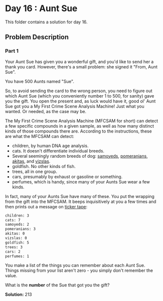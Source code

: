 # Day 16 : Aunt Sue

This folder contains a solution for day 16.

## Problem Description

### Part 1

Your Aunt Sue has given you a wonderful gift, and you'd like to send her a thank you card. However, there's a small problem: she signed it "From, Aunt Sue".

You have 500 Aunts named "Sue".

So, to avoid sending the card to the wrong person, you need to figure out which Aunt Sue (which you conveniently number 1 to 500, for sanity) gave you the gift. You open the present and, as luck would have it, good ol' Aunt Sue got you a My First Crime Scene Analysis Machine! Just what you wanted. Or needed, as the case may be.

The My First Crime Scene Analysis Machine (MFCSAM for short) can detect a few specific compounds in a given sample, as well as how many distinct kinds of those compounds there are. According to the instructions, these are what the MFCSAM can detect:

  * children, by human DNA age analysis.
  * cats. It doesn't differentiate individual breeds.
  * Several seemingly random breeds of dog: [samoyeds](https://en.wikipedia.org/wiki/Samoyed_%28dog%29), [pomeranians](https://en.wikipedia.org/wiki/Pomeranian_%28dog%29), [akitas](https://en.wikipedia.org/wiki/Akita_%28dog%29), and [vizslas](https://en.wikipedia.org/wiki/Vizsla).
  * goldfish. No other kinds of fish.
  * trees, all in one group.
  * cars, presumably by exhaust or gasoline or something.
  * perfumes, which is handy, since many of your Aunts Sue wear a few kinds.

In fact, many of your Aunts Sue have many of these. You put the wrapping from the gift into the MFCSAM. It beeps inquisitively at you a few times and then prints out a message on [ticker tape](https://en.wikipedia.org/wiki/Ticker_tape):

```bash
children: 3
cats: 7
samoyeds: 2
pomeranians: 3
akitas: 0
vizslas: 0
goldfish: 5
trees: 3
cars: 2
perfumes: 1
```

You make a list of the things you can remember about each Aunt Sue. Things missing from your list aren't zero - you simply don't remember the value.

What is the **number** of the Sue that got you the gift?

**Solution:** 213
